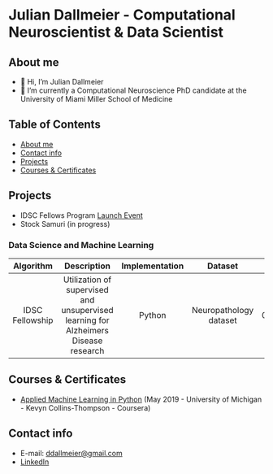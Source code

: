 # Julian Dallmeier - Computational Neuroscientist & Data Scientist 

## About me 
- 👋 Hi, I’m Julian Dallmeier 
- 🌱 I’m currently a Computational Neuroscience PhD candidate at the University of Miami Miller School of Medicine

## Table of Contents 
- [About me](#About-me)
- [Contact info](#Contact-info)
- [Projects](#Projects)
- [Courses & Certificates](#Courses--Certificates)

## Projects
- IDSC Fellows Program [Launch Event](https://idsc.miami.edu/idsc-fellows-capstone-2022/)
- Stock Samuri (in progress)

### Data Science and Machine Learning
| Algorithm  | Description | Implementation | Dataset | Date |
| :---: | :---: | :---: | :---: | :---: |
| IDSC Fellowship | Utilization of supervised and unsupervised learning for Alzheimers Disease research | Python | Neuropathology dataset | 05/2022 |

## Courses & Certificates
- [Applied Machine Learning in Python](https://www.coursera.org/account/accomplishments/verify/AGRT2DL8M4Q6) (May 2019 - University of Michigan - Kevyn Collins-Thompson - Coursera)

## Contact info
- E-mail: ddallmeier@gmail.com
- [LinkedIn](https://www.linkedin.com/in/juliandallmeier/)

<!---
ddallmeier/ddallmeier is a ✨ special ✨ repository because its `README.md` (this file) appears on your GitHub profile.
You can click the Preview link to take a look at your changes.
--->
